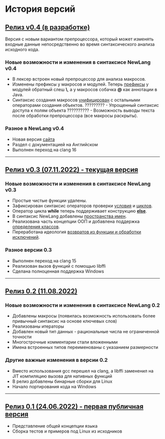 # История версий

## [Релиз v0.4 (в разработке)](https://github.com/rsashka/newlang/tree/dev)

Версия c новым вариантом препроцессора, который может изменять входные данные непосредственно во время синтаксического анализа исходного кода. 

### Новые возможности и изменения в синтаксисе NewLang v0.4
- В лексер встроен новый препроцессор для анализа макросов.
- Изменены префиксы у макросов и модулей. Теперь [префиксы](https://newlang.net/en/syntax.html#prefix) у модулей обратный слеш **\\**, а у макросов собачка **@** как аннотации в Java.
- Синтаксис создания макросов [унифицирован](https://newlang.net/en/syntax.html#macro) с остальными операторами создания объектов.
????????? - Упрощенный синтаксис доступа к полям объекта
?????????? - Возможность выводы текста после обработки препроцессора (все макросы раскрыты).


### Разное в NewLang v0.4
- Новая версия [сайта](https://newlang.net/)
- Раздел c документацией на Английском
- Выполнен переход на clang 16

------

## [Релиз v0.3 (07.11.2022) - текущая версия](https://github.com/rsashka/newlang/releases/tag/v0.3.0)

### Новые возможности и изменения в синтаксисе NewLang v0.3

- Простые чистые функции удалены.
- Зафиксирован синтаксис операторов проверки [условия](https://newlang.net/ru/ops.html#условный-оператор) и [циклов](https://newlang.net/ru/ops.html#операторы-циклов). 
- Оператор цикла **while** теперь поддерживает конструкцию [**else**](https://newlang.net/ru/ops.html#операторы-циклов).
- В синтаксис NewLang добавлены [пространства имен](https://newlang.net/ru/syntax.html#пространства-имен).
- Реализована часть концепции ООП и добавлена поддержка [определения классов](https://newlang.net/ru/type_oop.html).
- Переработана идеология [возвратов из функции и обработки исключений](https://newlang.net/ru/newlang_doc.html#операторы-прерывания-выполнения-оператор-возврата).

### Разное версии 0.3

- Выполнен переход на clang 15
- Реализован вызов функций с помощью libffi
- Сделана полноценная поддержка Windows

------

## [Релиз 0.2 (11.08.2022)](https://github.com/rsashka/newlang/releases/tag/v0.2.0)

### Новые возможности и изменения в синтаксисе NewLang 0.2

- Добавлены макросы (появилась возможность использовать более привычный синтаксис на основе ключевых слов)
- Реализованы итераторы
- Добавлен новый тип данных - рациональные числа не ограниченной точности
- Многострочные комментарии стали вложенными
- Имена встроенных типов переименованы с указанием размерности

### Другие важные изменения в версии 0.2

- Вместо использования gcc перешел на clang, а libffi замененил на JIT компиляцию вызова для нативных функций
- В релиз добавлены бинарные сборки для Linux
- Начало портирования кода на Windows

------

## [Релиз 0.1 (24.06.2022) - первая публичная версия](https://github.com/rsashka/newlang/releases/tag/v0.1.0)

- Представление общей концепции языка
- Сборка тестов и примеров под Linux из исходников
